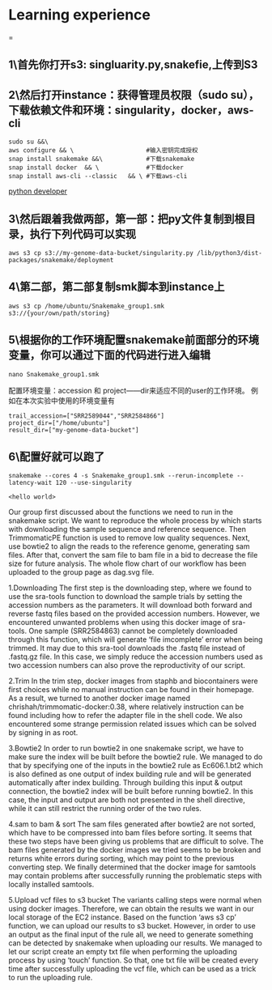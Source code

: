 # Learning experience
=

## 1\首先你打开s3: singluarity.py,snakefie,上传到S3


## 2\然后打开instance：获得管理员权限（sudo su），下载依赖文件和环境：singularity，docker，aws-cli

```
sudo su &&\
aws configure && \                    #输入密钥完成授权
snap install snakemake &&\            #下载snakemake
snap install docker  && \             #下载docker
snap install aws-cli --classic   && \ #下载aws-cli
```



[python developer](https://github.com/bilke/snakemake/commit/704e38a44e2e5e54af6af66090e0140b0d2ad075#diff-80031b2d8f48ac13272fca9b904be01b585b2e2764fe88d8e932790d241016bfR176-R185)






## 3\然后跟着我做两部，第一部：把py文件复制到根目录，执行下列代码可以实现

```
aws s3 cp s3://my-genome-data-bucket/singularity.py /lib/python3/dist-packages/snakemake/deployment
```
## 4\第二部，第二部复制smk脚本到instance上

```
aws s3 cp /home/ubuntu/Snakemake_group1.smk s3://{your/own/path/storing}
```

## 5\根据你的工作环境配置snakemake前面部分的环境变量，你可以通过下面的代码进行进入编辑

```
nano Snakemake_group1.smk
```

配置环境变量：accession 和 project——dir来适应不同的user的工作环境。 例如在本次实验中使用的环境变量有
```
trail_accession=["SRR2589044","SRR2584866"]
project_dir=["/home/ubuntu"]
result_dir=["my-genome-data-bucket"]
```

## 6\配置好就可以跑了

```
snakemake --cores 4 -s Snakemake_group1.smk --rerun-incomplete --latency-wait 120 --use-singularity
```


`<hello world>`

Our group first discussed about the functions we need to run in the snakemake script. We want to reproduce the whole process by which starts with downloading the sample sequence and reference sequence. Then TrimmomaticPE function is used to remove low quality sequences. Next, use bowtie2 to align the reads to the reference genome, generating sam files. After that, convert the sam file to bam file in a bid to decrease the file size for future analysis. The whole flow chart of our workflow has been uploaded to the group page as dag.svg file. 

1.Downloading
The first step is the downloading step, where we found to use the sra-tools function to download the sample trials by setting the accession numbers as the parameters. It will download both forward and reverse fastq files based on the provided accession numbers. However, we encountered unwanted problems when using this docker image of sra-tools. One sample (SRR2584863) cannot be completely downloaded through this function, which will generate ‘file imcomplete’ error when being trimmed. It may due to this sra-tool downloads the .fastq file instead of .fastq.gz file. In this case, we simply reduce the accession numbers used as two accession numbers can also prove the reproductivity of our script.

2.Trim
In the trim step, docker images from staphb and biocontainers were first choices while no manual instruction can be found in their homepage. As a result, we turned to another docker image named chrishah/trimmomatic-docker:0.38, where relatively instruction can be found including how to refer the adapter file in the shell code. We also encountered some strange permission related issues which can be solved by signing in as root.

3.Bowtie2
In order to run bowtie2 in one snakemake script, we have to make sure the index will be built before the bowtie2 rule. We managed to do that by specifying one of the inputs in the bowtie2 rule as Ec606.1.bt2 which is also defined as one output of index building rule and will be generated automatically after index building. Through building this input & output connection, the bowtie2 index will be built before running bowtie2. In this case, the input and output are both not presented in the shell directive, while it can still restrict the running order of the two rules.

4.sam to bam & sort
The sam files generated after bowtie2 are not sorted, which have to be compressed into bam files before sorting. It seems that these two steps have been giving us problems that are difficult to solve. The bam files generated by the docker images we tried seems to be broken and returns white errors during sorting, which may point to the previous converting step. We finally determined that the docker image for samtools may contain problems after successfully running the problematic steps with locally installed samtools.

5.Upload vcf files to s3 bucket
The variants calling steps were normal when using docker images. Therefore, we can obtain the results we want in our local storage of the EC2 instance. Based on the function ‘aws s3 cp’ function, we can upload our results to s3 bucket. However, in order to use an output as the final input of the rule all, we need to generate something can be detected by snakemake when uploading our results. We managed to let our script create an empty txt file when performing the uploading process by using ‘touch’ function. So that, one txt file will be created every time after successfully uploading the vcf file, which can be used as a trick to run the uploading rule.
